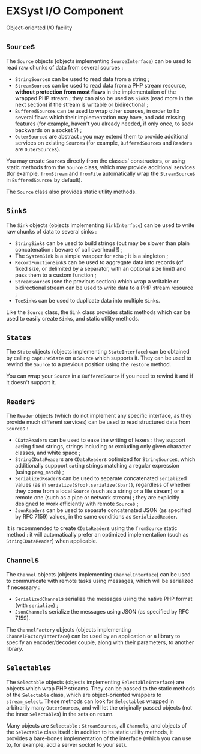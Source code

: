 # EXSyst I/O Component
Object-oriented I/O facility

## ```Source```s
The ```Source``` objects (objects implementing ```SourceInterface```) can be used to read raw chunks of data from several sources :
- ```StringSource```s can be used to read data from a string ;
- ```StreamSource```s can be used to read data from a PHP stream resource, **without protection from most flaws** in the implementation of the wrapped PHP stream ; they can also be used as ```Sink```s (read more in the next section) if the stream is writable or bidirectional ;
- ```BufferedSource```s can be used to wrap other sources, in order to fix several flaws which their implementation may have, and add missing features (for example, haven't you already needed, if only once, to seek backwards on a socket ?) ;
- ```OuterSource```s are abstract : you may extend them to provide additional services on existing ```Source```s (for example, ```BufferedSource```s and ```Reader```s are ```OuterSource```s).

You may create ```Source```s directly from the classes' constructors, or using static methods from the ```Source``` class, which may provide additional services (for example, ```fromStream``` and ```fromFile``` automatically wrap the ```StreamSource```s in ```BufferedSource```s by default).

The ```Source``` class also provides static utility methods.

## ```Sink```s
The ```Sink``` objects (objects implementing ```SinkInterface```) can be used to write raw chunks of data to several sinks :
- ```StringSink```s can be used to build strings (but may be slower than plain concatenation : beware of call overhead !) ;
- The ```SystemSink``` is a simple wrapper for ```echo``` ; it is a singleton ;
- ```RecordFunctionSink```s can be used to aggregate data into records (of fixed size, or delimited by a separator, with an optional size limit) and pass them to a custom function ;
- ```StreamSource```s (see the previous section) which wrap a writable or bidirectional stream can be used to write data to a PHP stream resource ;
- ```TeeSink```s can be used to duplicate data into multiple ```Sink```s.

Like the ```Source``` class, the ```Sink``` class provides static methods which can be used to easily create ```Sink```s, and static utility methods.

## ```State```s
The ```State``` objects (objects implementing ```StateInterface```) can be obtained by calling ```captureState``` on a ```Source``` which supports it.
They can be used to rewind the ```Source``` to a previous position using the ```restore``` method.

You can wrap your ```Source``` in a ```BufferedSource``` if you need to rewind it and if it doesn't support it.

## ```Reader```s
The ```Reader``` objects (which do not implement any specific interface, as they provide much different services) can be used to read structured data from ```Source```s :
- ```CDataReader```s can be used to ease the writing of lexers : they support ```eat```ing fixed strings, strings including or excluding only given character classes, and white space ;
- ```StringCDataReader```s are ```CDataReader```s optimized for ```StringSource```s, which additionally suppport ```eat```ing strings matching a regular expression (using ```preg_match```) ;
- ```SerializedReader```s can be used to separate concatenated ```serialize```d values (as in ```serialize($foo).serialize($bar)```), regardless of whether they come from a local ```Source``` (such as a string or a file stream) or a remote one (such as a pipe or network stream) ; they are explicitly designed to work efficiently with remote ```Source```s ;
- ```JsonReader```s can be used to separate concatenated JSON (as specified by RFC 7159) values, in the same conditions as ```SerializedReader```.

It is recommended to create ```CDataReader```s using the ```fromSource``` static method : it will automatically prefer an optimized implementation (such as ```StringCDataReader```) when applicable.

## ```Channel```s
The ```Channel``` objects (objects implementing ```ChannelInterface```) can be used to communicate with remote tasks using messages, which will be serialized if necessary :
- ```SerializedChannel```s serialize the messages using the native PHP format (with ```serialize```) ;
- ```JsonChannel```s serialize the messages using JSON (as specified by RFC 7159).

The ```ChannelFactory``` objects (objects implementing ```ChannelFactoryInterface```) can be used by an application or a library to specify an encoder/decoder couple, along with their parameters, to another library.

## ```Selectable```s
The ```Selectable``` objects (objects implementing ```SelectableInterface```) are objects which wrap PHP streams. They can be passed to the static methods of the ```Selectable``` class, which are object-oriented wrappers to ```stream_select```. These methods can look for ```Selectable```s wrapped in arbitrarily many ```OuterSource```s, and will let the originally passed objects (not the inner ```Selectable```s) in the sets on return.

Many objects are ```Selectable``` : ```StreamSource```s, all ```Channel```s, and objects of the ```Selectable``` class itself : in addition to its static utility methods, it provides a bare-bones implementation of the interface (which you can use to, for example, add a server socket to your set).
